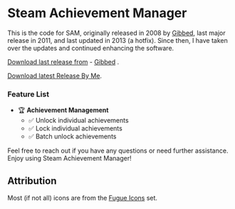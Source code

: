 # Steam Achievement Manager

This is the code for SAM, originally released in 2008 by [Gibbed](https://github.com/gibbed), last major release in 2011, and last updated in 2013 (a hotfix). Since then, I have taken over the updates and continued enhancing the software.

[Download last release from](https://github.com/gibbed/SteamAchievementManager/releases/latest) - [Gibbed](https://github.com/gibbed) .

[Download latest Release By Me](https://github.com/CelinexCute/SteamAchievementManager/releases/latest).

### Feature List

- 🏆 **Achievement Management**
  - ✅ Unlock individual achievements
  - ✅ Lock individual achievements
  - ✅ Batch unlock achievements

Feel free to reach out if you have any questions or need further assistance. Enjoy using Steam Achievement Manager!


## Attribution

Most (if not all) icons are from the [Fugue Icons](http://p.yusukekamiyamane.com/) set.

